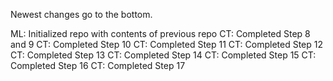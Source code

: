 Newest changes go to the bottom.

ML: Initialized repo with contents of previous repo
CT: Completed Step 8 and 9
CT: Completed Step 10
CT: Completed Step 11
CT: Completed Step 12
CT: Completed Step 13
CT: Completed Step 14
CT: Completed Step 15
CT: Completed Step 16
CT: Completed Step 17